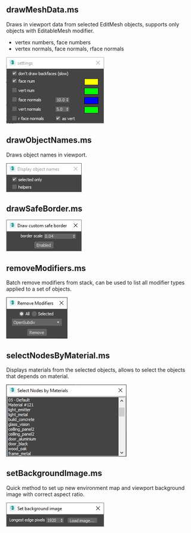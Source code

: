 


drawMeshData.ms
---
Draws in viewport data from selected EditMesh objects, supports only objects with EditableMesh modifier.
+ vertex numbers, face numbers
+ vertex normals, face normals, rface normals

![](previews/drawMeshData.jpg)



drawObjectNames.ms
---
Draws object names in viewport.

![](previews/drawObjectNames.jpg)



drawSafeBorder.ms
---

![](previews/drawSafeBorder.jpg)


removeModifiers.ms
---
Batch remove modifiers from stack, can be used to list all modifier types applied to a set of objects.

![](previews/removeModifiers.jpg)



selectNodesByMaterial.ms
---
Displays materials from the selected objects, allows to select the objects that depends on material.

![](previews/selectNodesByMaterial.jpg)



setBackgroundImage.ms
---
Quick method to set up new environment map and viewport background image with correct aspect ratio.

![](previews/setBackgroundImage.jpg)

